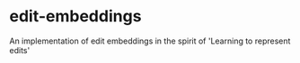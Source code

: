 # edit-embeddings
An implementation of edit embeddings in the spirit of 'Learning to represent edits'
